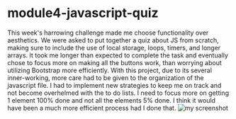 # module4-javascript-quiz
This week's harrowing challenge made me choose functionality over aesthetics. We were asked to put together a quiz about JS from scratch, making sure to include 
the use of local storage, loops, timers, and longer arrays.
It took me longer than expected to complete the task and eventually chose to focus more on making all the buttons work, than worrying about utilizing Bootstrap more efficiently.
With this project, due to its several inner-working, more care had to be given to the organization of the javascript file. I had to implement new strategies to keep me on track
and not become overhelmed with the to do lists. I need to focus more on getting 1 element 100% done and not all the elements 5% done. I think it would have been a much more 
efficient process had I done that. 
![my screenshot](.myscreenshot.png)

